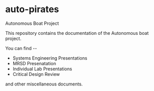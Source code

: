 # auto-pirates
Autonomous Boat Project

This repository contains the documentation of the Autonomous boat project.

You can find --

* Systems Engineering Presentations
* MRSD Presenatation
* Individual Lab Presentations 
* Critical Design Review

and other miscellaneous documents.


